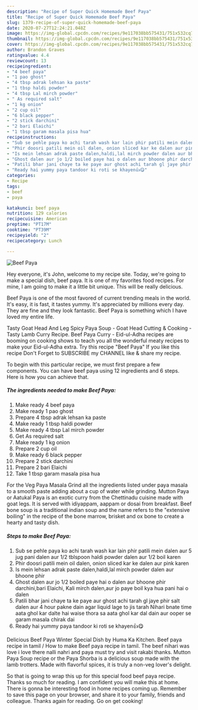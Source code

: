 ```yaml
---
description: "Recipe of Super Quick Homemade Beef Paya"
title: "Recipe of Super Quick Homemade Beef Paya"
slug: 1379-recipe-of-super-quick-homemade-beef-paya
date: 2020-07-27T12:24:21.048Z
image: https://img-global.cpcdn.com/recipes/9e117038bb575431/751x532cq70/beef-paya-recipe-main-photo.jpg
thumbnail: https://img-global.cpcdn.com/recipes/9e117038bb575431/751x532cq70/beef-paya-recipe-main-photo.jpg
cover: https://img-global.cpcdn.com/recipes/9e117038bb575431/751x532cq70/beef-paya-recipe-main-photo.jpg
author: Brandon Graves
ratingvalue: 4.4
reviewcount: 13
recipeingredient:
- "4 beef paya"
- "1 pao ghost"
- "4 tbsp adrak lehsan ka paste"
- "1 tbsp haldi powder"
- "4 tbsp Lal mirch powder"
- " As required salt"
- "1 kg onion"
- "2 cup oil"
- "6 black pepper"
- "2 stick darchini"
- "2 bari Elaichi"
- "1 tbsp garam masala pisa hua"
recipeinstructions:
- "Sub se pehle paya ko achi tarah wash kar lain phir patili mein dalen aur 5 jug pani dalen aur 1/2 tblspoon haldi powder dalen aur 1/2 boil karen"
- "Phir doosri patili mein oil dalen, onion sliced kar ke dalen aur pink karen"
- "Is mein lehsan adrak paste dalen,haldi,lal mirch powder dalen aur bhoone phir"
- "Ghost dalen aur jo 1/2 boiled paye hai o dalen aur bhoone phir darchini,bari Elaichi, Kali mirch dalen,aur jo paye boil kya hua pani hai o dalen"
- "Patili bhar jani chaye ta ke paye aur ghost achi tarah gl jaye phir salt dalen aur 4 hour pakne dain agar liquid lage to jis tarah Nihari bnate time aata ghol kar dalte hai waise thora sa aata ghol kar dal dain aur ooper se garam masala chirak dai"
- "Ready hai yummy paya tandoor ki roti se khayen👍😋"
categories:
- Recipe
tags:
- beef
- paya

katakunci: beef paya 
nutrition: 129 calories
recipecuisine: American
preptime: "PT17M"
cooktime: "PT39M"
recipeyield: "2"
recipecategory: Lunch

---
```



![Beef Paya](https://img-global.cpcdn.com/recipes/9e117038bb575431/751x532cq70/beef-paya-recipe-main-photo.jpg)

Hey everyone, it's John, welcome to my recipe site. Today, we're going to make a special dish, beef paya. It is one of my favorites food recipes. For mine, I am going to make it a little bit unique. This will be really delicious.

Beef Paya is one of the most favored of current trending meals in the world. It's easy, it is fast, it tastes yummy. It's appreciated by millions every day. They are fine and they look fantastic. Beef Paya is something which I have loved my entire life.

Tasty Goat Head And Leg Spicy Paya Soup - Goat Head Cutting &amp; Cooking - Tasty Lamb Curry Recipe. Beef Paya Curry - Eid-ul-Adha recipes are booming on cooking shows to teach you all the wonderful meaty recipes to make your Eid-ul-Adha extra. Try this recipe &#34;Beef Paya&#34; If you like this recipe Don&#39;t Forget to SUBSCRIBE my CHANNEL like &amp; share my recipe.


To begin with this particular recipe, we must first prepare a few components. You can have beef paya using 12 ingredients and 6 steps. Here is how you can achieve that.

<!--inarticleads1-->

##### The ingredients needed to make Beef Paya:

1. Make ready 4 beef paya
1. Make ready 1 pao ghost
1. Prepare 4 tbsp adrak lehsan ka paste
1. Make ready 1 tbsp haldi powder
1. Make ready 4 tbsp Lal mirch powder
1. Get  As required salt
1. Make ready 1 kg onion
1. Prepare 2 cup oil
1. Make ready 6 black pepper
1. Prepare 2 stick darchini
1. Prepare 2 bari Elaichi
1. Take 1 tbsp garam masala pisa hua


For the Veg Paya Masala Grind all the ingredients listed under paya masala to a smooth paste adding about a cup of water while grinding. Mutton Paya or Aatukal Paya is an exotic curry from the Chettinadu cuisine made with goat legs. It is served with idiyappam, aappam or dosai from breakfast. Beef bone soup is a traditional indian soup and the name refers to the &#34;extensive boiling&#34; in the recipe of the bone marrow, brisket and ox bone to create a hearty and tasty dish. 

<!--inarticleads2-->

##### Steps to make Beef Paya:

1. Sub se pehle paya ko achi tarah wash kar lain phir patili mein dalen aur 5 jug pani dalen aur 1/2 tblspoon haldi powder dalen aur 1/2 boil karen
1. Phir doosri patili mein oil dalen, onion sliced kar ke dalen aur pink karen
1. Is mein lehsan adrak paste dalen,haldi,lal mirch powder dalen aur bhoone phir
1. Ghost dalen aur jo 1/2 boiled paye hai o dalen aur bhoone phir darchini,bari Elaichi, Kali mirch dalen,aur jo paye boil kya hua pani hai o dalen
1. Patili bhar jani chaye ta ke paye aur ghost achi tarah gl jaye phir salt dalen aur 4 hour pakne dain agar liquid lage to jis tarah Nihari bnate time aata ghol kar dalte hai waise thora sa aata ghol kar dal dain aur ooper se garam masala chirak dai
1. Ready hai yummy paya tandoor ki roti se khayen👍😋


Delicious Beef Paya Winter Special Dish by Huma Ka Kitchen. Beef paya recipe in tamil / How to make Beef paya recipe in tamil. The beef nihari was love i love there nalli nahri and paya must try and visit rakabi thanks. Mutton Paya Soup recipe or the Paya Shorba is a delicious soup made with the lamb trotters. Made with flavorful spices, it is truly a non-veg lover&#39;s delight. 

So that is going to wrap this up for this special food beef paya recipe. Thanks so much for reading. I am confident you will make this at home. There is gonna be interesting food in home recipes coming up. Remember to save this page on your browser, and share it to your family, friends and colleague. Thanks again for reading. Go on get cooking!
